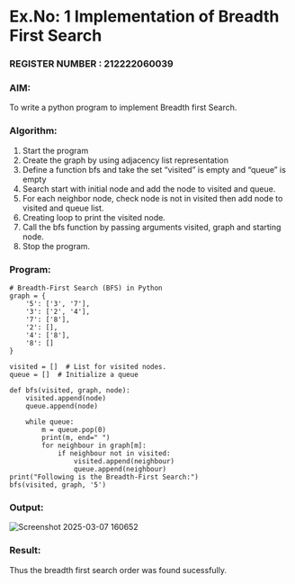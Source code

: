 # Ex.No: 1  Implementation of Breadth First Search 
### REGISTER NUMBER : 212222060039
### AIM: 
To write a python program to implement Breadth first Search. 
### Algorithm:
1. Start the program
2. Create the graph by using adjacency list representation
3. Define a function bfs and take the set “visited” is empty and “queue” is empty
4. Search start with initial node and add the node to visited and queue.
5. For each neighbor node, check node is not in visited then add node to visited and queue list.
6.  Creating loop to print the visited node.
7.   Call the bfs function by passing arguments visited, graph and starting node.
8.   Stop the program.
### Program:
```
# Breadth-First Search (BFS) in Python
graph = {
    '5': ['3', '7'],
    '3': ['2', '4'],
    '7': ['8'],
    '2': [],
    '4': ['8'],
    '8': []
}

visited = []  # List for visited nodes.
queue = []  # Initialize a queue

def bfs(visited, graph, node): 
    visited.append(node)
    queue.append(node)

    while queue: 
        m = queue.pop(0) 
        print(m, end=" ")  
        for neighbour in graph[m]:
            if neighbour not in visited:
                visited.append(neighbour)
                queue.append(neighbour)
print("Following is the Breadth-First Search:")
bfs(visited, graph, '5')  
```
### Output:

![Screenshot 2025-03-07 160652](https://github.com/user-attachments/assets/f3669be4-60f1-48d9-b407-9de7c807724a)


### Result:
Thus the breadth first search order was found sucessfully.
